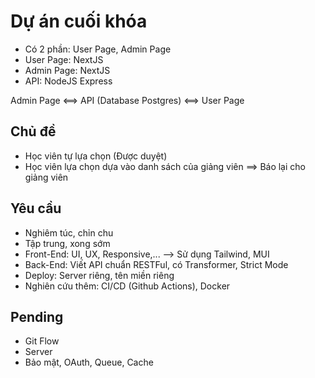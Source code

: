 # Dự án cuối khóa

- Có 2 phần: User Page, Admin Page
- User Page: NextJS
- Admin Page: NextJS
- API: NodeJS Express

Admin Page <==> API (Database Postgres) <==> User Page

## Chủ đề

- Học viên tự lựa chọn (Được duyệt)
- Học viên lựa chọn dựa vào danh sách của giảng viên ==> Báo lại cho giảng viên

## Yêu cầu

- Nghiêm túc, chỉn chu
- Tập trung, xong sớm
- Front-End: UI, UX, Responsive,... --> Sử dụng Tailwind, MUI
- Back-End: Viết API chuẩn RESTFul, có Transformer, Strict Mode
- Deploy: Server riêng, tên miền riêng
- Nghiên cứu thêm: CI/CD (Github Actions), Docker

## Pending

- Git Flow
- Server
- Bảo mật, OAuth, Queue, Cache
